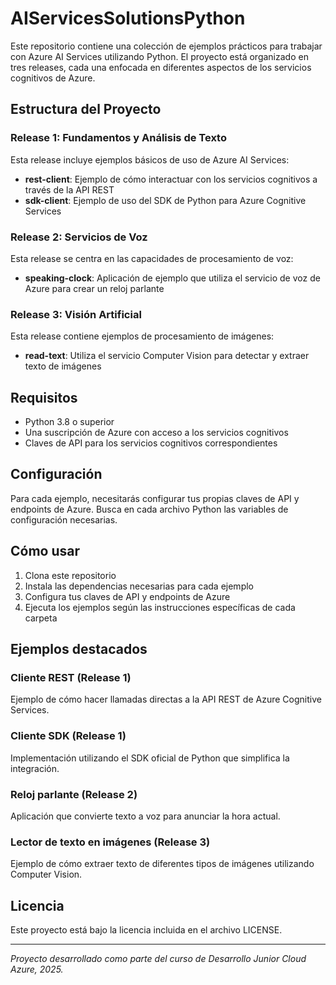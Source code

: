 # AIServicesSolutionsPython

Este repositorio contiene una colección de ejemplos prácticos para trabajar con Azure AI Services utilizando Python. El proyecto está organizado en tres releases, cada una enfocada en diferentes aspectos de los servicios cognitivos de Azure.

## Estructura del Proyecto

### Release 1: Fundamentos y Análisis de Texto
Esta release incluye ejemplos básicos de uso de Azure AI Services:
- **rest-client**: Ejemplo de cómo interactuar con los servicios cognitivos a través de la API REST
- **sdk-client**: Ejemplo de uso del SDK de Python para Azure Cognitive Services

### Release 2: Servicios de Voz
Esta release se centra en las capacidades de procesamiento de voz:
- **speaking-clock**: Aplicación de ejemplo que utiliza el servicio de voz de Azure para crear un reloj parlante

### Release 3: Visión Artificial
Esta release contiene ejemplos de procesamiento de imágenes:
- **read-text**: Utiliza el servicio Computer Vision para detectar y extraer texto de imágenes

## Requisitos

- Python 3.8 o superior
- Una suscripción de Azure con acceso a los servicios cognitivos
- Claves de API para los servicios cognitivos correspondientes

## Configuración

Para cada ejemplo, necesitarás configurar tus propias claves de API y endpoints de Azure. Busca en cada archivo Python las variables de configuración necesarias.

## Cómo usar

1. Clona este repositorio
2. Instala las dependencias necesarias para cada ejemplo
3. Configura tus claves de API y endpoints de Azure
4. Ejecuta los ejemplos según las instrucciones específicas de cada carpeta

## Ejemplos destacados

### Cliente REST (Release 1)
Ejemplo de cómo hacer llamadas directas a la API REST de Azure Cognitive Services.

### Cliente SDK (Release 1)
Implementación utilizando el SDK oficial de Python que simplifica la integración.

### Reloj parlante (Release 2)
Aplicación que convierte texto a voz para anunciar la hora actual.

### Lector de texto en imágenes (Release 3)
Ejemplo de cómo extraer texto de diferentes tipos de imágenes utilizando Computer Vision.

## Licencia

Este proyecto está bajo la licencia incluida en el archivo LICENSE.

---
*Proyecto desarrollado como parte del curso de Desarrollo Junior Cloud Azure, 2025.*
